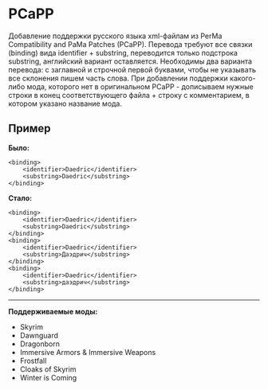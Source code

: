 PCaPP
=====
Добавление поддержки русского языка xml-файлам из PerMa Compatibility and PaMa Patches (PCaPP).
Перевода требуют все связки (binding) вида identifier + substring, переводится только подстрока substring, английский вариант оставляется. Необходимы два варианта перевода: с заглавной и строчной первой буквами, чтобы не указывать все склонения пишем часть слова. При добавлении поддержки какого-либо мода, которого нет в оригинальном PCaPP - дописываем нужные строки в конец соответствующего файла + строку с комментарием, в котором указано название мода.

Пример
------

**Было:**

    <binding>
		<identifier>Daedric</identifier>
		<substring>Daedric</substring>
	</binding>

**Стало:**

    <binding>
		<identifier>Daedric</identifier>
		<substring>Daedric</substring>
	</binding>
	<binding>
		<identifier>Daedric</identifier>
		<substring>Даэдрич</substring>
	</binding>
	<binding>
		<identifier>Daedric</identifier>
		<substring>даэдрич</substring>
	</binding>


----------
**Поддерживаемые моды:**

 - Skyrim
 - Dawnguard
 - Dragonborn
 - Immersive Armors & Immersive Weapons
 - Frostfall
 - Cloaks of Skyrim
 - Winter is Coming
